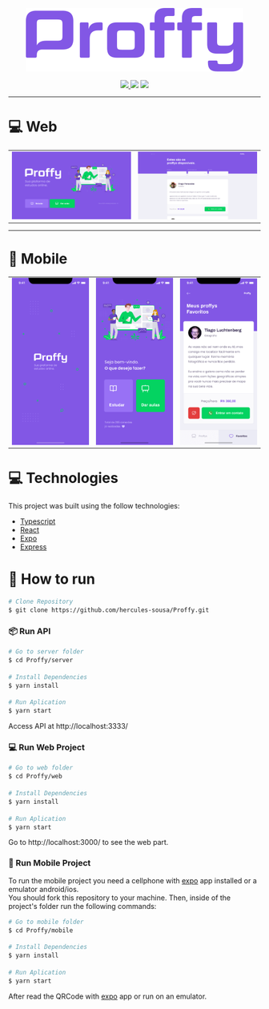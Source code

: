<p align="center">
  <img src="./.github/logo.png">
</p>

<p align="center">
  <a href="https://www.linkedin.com/in/h%C3%A9rcules-sousa-9a1b31196">
    <img src="https://img.shields.io/badge/-HerculesSousa-%239900e7?style=flat&logo=linkedin" />
  </a>
  <img src="https://img.shields.io/github/repo-size/hercules-sousa/Proffy?color=%239900e7&logo=github" />
  <img src="https://img.shields.io/github/last-commit/hercules-sousa/Proffy?color=%239900e7">
</p>

---

# :computer: Web

<table style="width:100%">
  <tr>

  <td align="center"><img src="./.github/web-landing.png" height="auto" width="500" /></td>

  <td align="center"><img src="./.github/web-list.png" height="auto" width="500" /></td>

  </tr>
</table>

---

# :iphone: Mobile

<table style="width:100%">
  <tr>

  <td align="center"><img src="./.github/mobile-splash.png" height="auto" width="250" /></td>

  <td align="center"><img src="./.github/mobile-home.png" height="auto" width="250" /></td>

  <td align="center"><img src="./.github/mobile-favorites.png" height="auto" width="250" /></td>

  </tr>
</table>

# :computer: Technologies

This project was built using the follow technologies:

- [Typescript](https://www.typescriptlang.org/)
- [React](https://reactjs.org/)
- [Expo](https://expo.io/)
- [Express](https://expressjs.com/)

# :construction_worker: How to run

```bash
# Clone Repository
$ git clone https://github.com/hercules-sousa/Proffy.git
```

### 📦 Run API

```bash
# Go to server folder
$ cd Proffy/server

# Install Dependencies
$ yarn install

# Run Aplication
$ yarn start
```

Access API at http://localhost:3333/

### 💻 Run Web Project

```bash
# Go to web folder
$ cd Proffy/web

# Install Dependencies
$ yarn install

# Run Aplication
$ yarn start
```

Go to http://localhost:3000/ to see the web part.

### 📱 Run Mobile Project

To run the mobile project you need a cellphone with [expo](https://play.google.com/store/apps/details?id=host.exp.exponent) app installed or a emulator android/ios.
<br />
You should fork this repository to your machine. Then, inside of the project's folder run the following commands:

```bash
# Go to mobile folder
$ cd Proffy/mobile

# Install Dependencies
$ yarn install

# Run Aplication
$ yarn start
```

After read the QRCode with [expo](https://play.google.com/store/apps/details?id=host.exp.exponent) app or run on an emulator.
